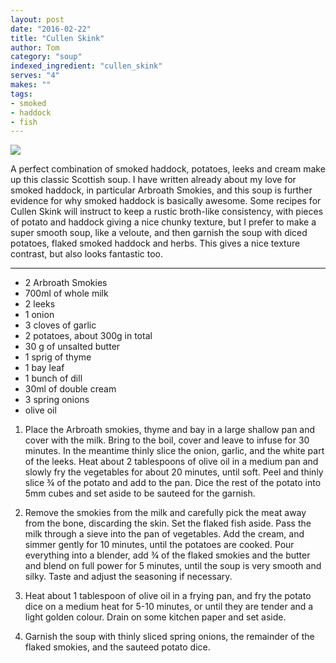 ```yaml
---
layout: post
date: "2016-02-22"
title: "Cullen Skink"
author: Tom
category: "soup"
indexed_ingredient: "cullen_skink"
serves: "4"
makes: ""
tags:
- smoked
- haddock
- fish
---
```

<img src="https://s3.eu-west-2.amazonaws.com/grubdaily/cullen_skink.jpg" />

A perfect combination of smoked haddock, potatoes, leeks and cream make up this classic Scottish soup. I have written already about my love for smoked haddock, in particular Arbroath Smokies, and this soup is further evidence for why smoked haddock is basically awesome. Some recipes for Cullen Skink will instruct to keep a rustic broth-like consistency, with pieces of potato and haddock giving a nice chunky texture, but I prefer to make a super smooth soup, like a veloute, and then garnish the soup with diced potatoes, flaked smoked haddock and herbs. This gives a nice texture contrast, but also looks fantastic too.

---
* 2 Arbroath Smokies
* 700ml of whole milk
* 2 leeks
* 1 onion
* 3 cloves of garlic
* 2 potatoes, about 300g in total
* 30 g  of unsalted butter
* 1 sprig of thyme
* 1 bay leaf
* 1 bunch of dill
* 30ml of double cream
* 3 spring onions
* olive oil

1. Place the Arbroath smokies, thyme and bay in a large shallow pan and cover with the milk. Bring to the boil, cover and leave to infuse for 30 minutes. In the meantime thinly slice the onion, garlic, and the white part of the leeks. Heat about 2 tablespoons of olive oil in a medium pan and slowly fry the vegetables for about 20 minutes, until soft. Peel and thinly slice ¾ of the potato and add to the pan. Dice the rest of the potato into 5mm cubes and set aside to be sauteed for the garnish.

2. Remove the smokies from the milk and carefully pick the meat away from the bone, discarding the skin. Set the flaked fish aside. Pass the milk through a sieve into the pan of vegetables. Add the cream, and simmer gently for 10 minutes, until the potatoes are cooked. Pour everything into a blender, add ¾ of the flaked smokies and the butter and blend on full power for 5 minutes, until the soup is very smooth and silky. Taste and adjust the seasoning if necessary.

3. Heat  about 1 tablespoon of olive oil in a frying pan, and fry the potato dice on a medium heat for 5-10 minutes, or until they are tender and a light golden colour. Drain on some kitchen paper and set aside.

4. Garnish the soup with thinly sliced spring onions, the remainder of the flaked smokies, and the sauteed potato dice.
